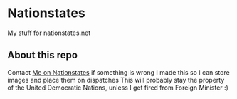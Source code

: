 # Nationstates
My stuff for nationstates.net

## About this repo
Contact [Me on Nationstates](https://www.nationstates.net/nation=el_nuevo_mundo) if something is wrong
I made this so I can store images and place them on dispatches
This will probably stay the property of the United Democratic Nations, unless I get fired from Foreign Minister :)